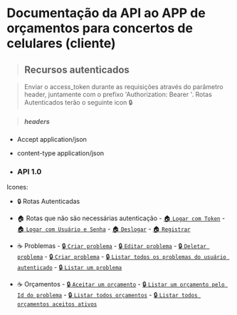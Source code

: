 #  Documentação da API ao APP de orçamentos para concertos de celulares (cliente)

>## Recursos autenticados 

>Enviar o access_token durante as requisições através do parâmetro header, juntamente com o prefixo 'Authorization: Bearer '.
Rotas Autenticados terão o seguinte icon :lock:

>##### headers
- Accept application/json
- content-type application/json

- ### API 1.0

Icones:
- :lock: Rotas Autenticadas 
- :house: Rotas que não são necessárias autenticação
      - [:house: `Logar com Token`](./docs/v1/Auth/generateToken.md)
      - [:house: `Logar com Usuário e Senha`](./docs/v1/Auth/generateTokenByUserCredentials.md)
      - [:house: `Deslogar`](./docs/v1/Auth/generateTokenByUserCredentials.md)
      - [:house: `Registrar`](./docs/v1/Auth/generateTokenByUserCredentials.md)
- :coffee: Problemas
      - [:lock: `Criar problema`](./docs/v1/problem/register.md)
      - [:lock: `Editar problema`](./docs/v1/problem/edit.md)
      - [:lock: `Deletar problema`](./docs/v1/problem/delete.md)
      - [:lock: `Criar problema`](./docs/v1/problem/register.md)
      - [:lock: `Listar todos os problemas do usuário autenticado`](./docs/v1/problem/getAll.md)
      - [:lock: `Listar um problema`](./docs/v1/problem/getById.md)
  
- :coffee: Orçamentos
      - [:lock: `Aceitar um orçamento`](./docs/v1/budget/acceptBudget.md)
      - [:lock: `Listar um orçamento pelo Id do problema`](./docs/v1/budget/getByProblemId.md)
      - [:lock: `Listar todos orçamentos`](./docs/v1/budget/getAll.md)
      - [:lock: `Listar todos orçamentos aceitos ativos`](./docs/v1/budget/getAcceptedBudgets.md)

  
